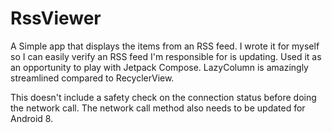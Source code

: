 # RssViewer
A Simple app that displays the items from an RSS feed.  I wrote it for myself so I can easily verify an RSS feed I'm responsible for is updating.  Used it as an opportunity to play with Jetpack Compose.  LazyColumn is amazingly streamlined compared to RecyclerView.

This doesn't include a safety check on the connection status before doing the network call.  The network call method also needs to be updated for Android 8.